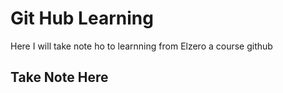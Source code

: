# Git Hub Learning 
Here I will take note ho to learnning from Elzero a course github
## Take Note Here
